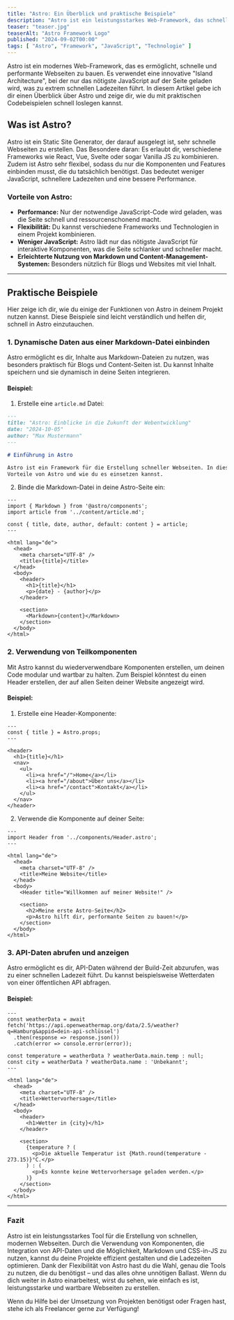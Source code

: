 ```yaml
---
title: "Astro: Ein Überblick und praktische Beispiele"
description: "Astro ist ein leistungsstarkes Web-Framework, das schnelle Webseiten mit minimalem JavaScript ermöglicht. In diesem Artikel erhältst du einen Überblick und praktische Codebeispiele, um sofort loszulegen und die Performance deiner Website zu steigern."
teaser: "teaser.jpg"
teaserAlt: "Astro Framework Logo"
published: "2024-09-02T00:00"
tags: [ "Astro", "Framework", "JavaScript", "Technologie" ]
---
```


Astro ist ein modernes Web-Framework, das es ermöglicht, schnelle und performante Webseiten zu bauen. Es verwendet eine
innovative "Island Architecture", bei der nur das nötigste JavaScript auf der Seite geladen wird, was zu extrem
schnellen Ladezeiten führt. In diesem Artikel gebe ich dir einen Überblick über Astro und zeige dir, wie du mit
praktischen Codebeispielen schnell loslegen kannst.

## Was ist Astro?

Astro ist ein Static Site Generator, der darauf ausgelegt ist, sehr schnelle Webseiten zu erstellen. Das Besondere
daran: Es erlaubt dir, verschiedene Frameworks wie React, Vue, Svelte oder sogar Vanilla JS zu kombinieren. Zudem ist
Astro sehr flexibel, sodass du nur die Komponenten und Features einbinden musst, die du tatsächlich benötigst. Das
bedeutet weniger JavaScript, schnellere Ladezeiten und eine bessere Performance.

### Vorteile von Astro:

* **Performance:** Nur der notwendige JavaScript-Code wird geladen, was die Seite schnell und ressourcenschonend macht.
* **Flexibilität:** Du kannst verschiedene Frameworks und Technologien in einem Projekt kombinieren.
* **Weniger JavaScript:** Astro lädt nur das nötigste JavaScript für interaktive Komponenten, was die Seite schlanker
  und schneller macht.
* **Erleichterte Nutzung von Markdown und Content-Management-Systemen:** Besonders nützlich für Blogs und Websites mit
  viel Inhalt.

---

## Praktische Beispiele

Hier zeige ich dir, wie du einige der Funktionen von Astro in deinem Projekt nutzen kannst. Diese Beispiele sind leicht
verständlich und helfen dir, schnell in Astro einzutauchen.

### 1. **Dynamische Daten aus einer Markdown-Datei einbinden**

Astro ermöglicht es dir, Inhalte aus Markdown-Dateien zu nutzen, was besonders praktisch für Blogs und Content-Seiten
ist. Du kannst Inhalte speichern und sie dynamisch in deine Seiten integrieren.

#### Beispiel:

1. Erstelle eine `article.md` Datei:

```markdown
---
title: "Astro: Einblicke in die Zukunft der Webentwicklung"
date: "2024-10-05"
author: "Max Mustermann"
---

# Einführung in Astro

Astro ist ein Framework für die Erstellung schneller Webseiten. In diesem Artikel werfen wir einen Blick auf die
Vorteile von Astro und wie du es einsetzen kannst.
```

2. Binde die Markdown-Datei in deine Astro-Seite ein:

``` astro
---
import { Markdown } from '@astro/components';
import article from '../content/article.md';

const { title, date, author, default: content } = article;
---

<html lang="de">
  <head>
    <meta charset="UTF-8" />
    <title>{title}</title>
  </head>
  <body>
    <header>
      <h1>{title}</h1>
      <p>{date} - {author}</p>
    </header>

    <section>
      <Markdown>{content}</Markdown>
    </section>
  </body>
</html>
```

### 2. Verwendung von Teilkomponenten

Mit Astro kannst du wiederverwendbare Komponenten erstellen, um deinen Code modular und wartbar zu halten. Zum Beispiel
könntest du einen Header erstellen, der auf allen Seiten deiner Website angezeigt wird.

#### Beispiel:

1. Erstelle eine Header-Komponente:

```astro
---
const { title } = Astro.props;
---

<header>
  <h1>{title}</h1>
  <nav>
    <ul>
      <li><a href="/">Home</a></li>
      <li><a href="/about">Über uns</a></li>
      <li><a href="/contact">Kontakt</a></li>
    </ul>
  </nav>
</header>
```

2. Verwende die Komponente auf deiner Seite:

```astro
---
import Header from '../components/Header.astro';
---

<html lang="de">
  <head>
    <meta charset="UTF-8" />
    <title>Meine Website</title>
  </head>
  <body>
    <Header title="Willkommen auf meiner Website!" />

    <section>
      <h2>Meine erste Astro-Seite</h2>
      <p>Astro hilft dir, performante Seiten zu bauen!</p>
    </section>
  </body>
</html>
```

### 3. API-Daten abrufen und anzeigen

Astro ermöglicht es dir, API-Daten während der Build-Zeit abzurufen, was zu einer schnellen Ladezeit führt. Du kannst
beispielsweise Wetterdaten von einer öffentlichen API abfragen.

#### Beispiel:

```astro
---
const weatherData = await fetch('https://api.openweathermap.org/data/2.5/weather?q=Hamburg&appid=dein-api-schlüssel')
  .then(response => response.json())
  .catch(error => console.error(error));

const temperature = weatherData ? weatherData.main.temp : null;
const city = weatherData ? weatherData.name : 'Unbekannt';
---

<html lang="de">
  <head>
    <meta charset="UTF-8" />
    <title>Wettervorhersage</title>
  </head>
  <body>
    <header>
      <h1>Wetter in {city}</h1>
    </header>

    <section>
      {temperature ? (
        <p>Die aktuelle Temperatur ist {Math.round(temperature - 273.15)}°C.</p>
      ) : (
        <p>Es konnte keine Wettervorhersage geladen werden.</p>
      )}
    </section>
  </body>
</html>
```

---

### Fazit

Astro ist ein leistungsstarkes Tool für die Erstellung von schnellen, modernen Webseiten. Durch die Verwendung von
Komponenten, die Integration von API-Daten und die Möglichkeit, Markdown und CSS-in-JS zu nutzen, kannst du deine
Projekte effizient gestalten und die Ladezeiten optimieren. Dank der Flexibilität von Astro hast du die Wahl, genau die
Tools zu nutzen, die du benötigst – und das alles ohne unnötigen Ballast. Wenn du dich weiter in Astro einarbeitest,
wirst du sehen, wie einfach es ist, leistungsstarke und wartbare Webseiten zu erstellen.

Wenn du Hilfe bei der Umsetzung von Projekten benötigst oder Fragen hast, stehe ich als Freelancer gerne
zur Verfügung!